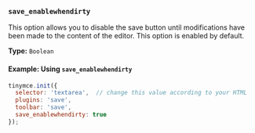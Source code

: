### `save_enablewhendirty`

This option allows you to disable the save button until modifications have been made to the content of the editor. This option is enabled by default.

**Type:** `Boolean`

#### Example: Using `save_enablewhendirty`

```js
tinymce.init({
  selector: 'textarea',  // change this value according to your HTML
  plugins: 'save',
  toolbar: 'save',
  save_enablewhendirty: true
});
```


